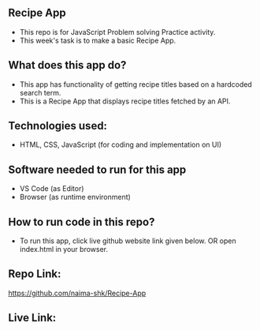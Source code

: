 ## Recipe App
- This repo is for JavaScript Problem solving Practice activity.
- This week's task is to make a basic Recipe App.

## What does this app do?
- This app has functionality of getting recipe titles based on a hardcoded search term.
- This is a Recipe App that displays recipe titles fetched by an API.

## Technologies used:
- HTML, CSS, JavaScript (for coding and implementation on UI)

## Software needed to run for this app
- VS Code (as Editor)
- Browser (as runtime environment)

## How to run code in this repo?
- To run this app, click live github website link given below. OR
open index.html in your browser.

## Repo Link:
https://github.com/naima-shk/Recipe-App

## Live Link:
